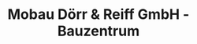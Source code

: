 ---
title: "Mobau Dörr & Reiff GmbH - Bauzentrum"
url: /schleiden/mobau-doerr-und-reiff-gmbh-bauzentrum/
shop: Baumarkt
---